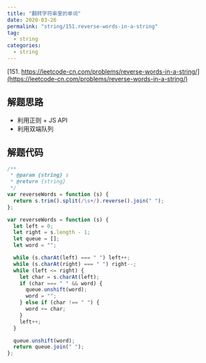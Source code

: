 ```yaml
---
title: "翻转字符串里的单词"
date: 2020-03-26
permalink: "string/151.reverse-words-in-a-string"
tag:
  - string
categories:
  - string
---
```


[151. https://leetcode-cn.com/problems/reverse-words-in-a-string/](https://leetcode-cn.com/problems/reverse-words-in-a-string/)

## 解题思路

- 利用正则 + JS API
- 利用双端队列

## 解题代码

```js
/**
 * @param {string} s
 * @return {string}
 */
var reverseWords = function (s) {
  return s.trim().split(/\s+/).reverse().join(" ");
};

var reverseWords = function (s) {
  let left = 0;
  let right = s.length - 1;
  let queue = [];
  let word = "";

  while (s.charAt(left) === " ") left++;
  while (s.charAt(right) === " ") right--;
  while (left <= right) {
    let char = s.charAt(left);
    if (char === " " && word) {
      queue.unshift(word);
      word = "";
    } else if (char !== " ") {
      word += char;
    }
    left++;
  }

  queue.unshift(word);
  return queue.join(" ");
};
```
